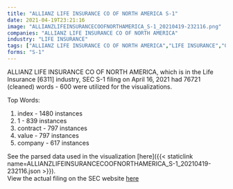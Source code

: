 ```yaml
---
title: "ALLIANZ LIFE INSURANCE CO OF NORTH AMERICA S-1"
date: 2021-04-19T23:21:16
image: "ALLIANZLIFEINSURANCECOOFNORTHAMERICA_S-1_20210419-232116.png"
companies: "ALLIANZ LIFE INSURANCE CO OF NORTH AMERICA"
industry: "LIFE INSURANCE"
tags: ["ALLIANZ LIFE INSURANCE CO OF NORTH AMERICA","LIFE INSURANCE","04-16-2021","S-1"]
forms: "S-1"
---
```

ALLIANZ LIFE INSURANCE CO OF NORTH AMERICA, which is in the Life Insurance [6311] industry, SEC S-1 filing on April 16, 2021 had 76721 (cleaned) words - 600 were utilized for the visualizations.

Top Words:
1. index - 1480 instances
2. 1 - 839 instances
3. contract - 797 instances
4. value - 797 instances
5. company - 617 instances


See the parsed data used in the visualization [here]({{< staticlink name=ALLIANZLIFEINSURANCECOOFNORTHAMERICA_S-1_20210419-232116.json >}}).  
View the actual filing on the SEC website [here](https://www.sec.gov/Archives/edgar/data/72499/0000072499-21-000013.txt)